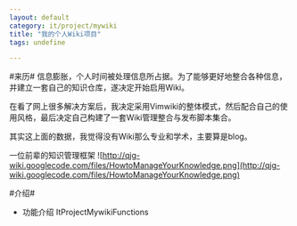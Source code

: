 ```yaml
---
layout: default
category: it/project/mywiki
title: "我的个人Wiki项目"
tags: undefine

---
```





#来历#
信息膨胀，个人时间被处理信息所占据。为了能够更好地整合各种信息，并建立一套自己的知识仓库，遂决定开始启用Wiki。

在看了网上很多解决方案后，我决定采用Vimwiki的整体模式，然后配合自己的使用风格，最后决定自己构建了一套Wiki管理整合与发布脚本集合。

其实这上面的数据，我觉得没有Wiki那么专业和学术，主要算是blog。

一位前辈的知识管理框架
![http://qjg-wiki.googlecode.com/files/HowtoManageYourKnowledge.png](http://qjg-wiki.googlecode.com/files/HowtoManageYourKnowledge.png)

#介绍#
  * 功能介绍 ItProjectMywikiFunctions

